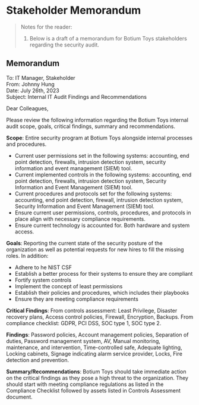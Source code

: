 # Stakeholder Memorandum  
> Notes for the reader:
> 1. Below is a draft of a memorandum for Botium Toys stakeholders regarding the security audit.  


## Memorandum  

To: IT Manager, Stakeholder  
From: Johnny Hung  
Date: July 26th, 2023  
Subject: Internal IT Audit Findings and Recommendations  

Dear Colleagues,  

Please review the following information regarding the Botium Toys internal audit scope, goals, critical findings, summary and recommendations.  

**Scope**: Entire security program at Botium Toys alongside internal processes and procedures.

 - Current user permissions set in the following systems: accounting, end point detection, firewalls, intrusion detection system, security information and event management (SIEM) tool.
 - Current implemented controls in the following systems: accounting, end point detection, firewalls, intrusion detection system, Security Information and Event Management (SIEM) tool.
 - Current procedures and protocols set for the following systems: accounting, end point detection, firewall, intrusion detection system, Security Information and Event Management (SIEM) tool.
 - Ensure current user permissions, controls, procedures, and protocols in place align with necessary compliance requirements.
 - Ensure current technology is accounted for. Both hardware and system access.

**Goals**: Reporting the current state of the security posture of the organization as well as potential requests for new hires to fill the missing roles. In addition:  

 - Adhere to he NIST CSF
 - Establish a better process for their systems to ensure they are compliant
 - Fortify system controls
 - Implement the concept of least permissions 
 - Establish their policies and procedures, which includes their playbooks
 - Ensure they are meeting compliance requirements
  
**Critical Findings**: From controls assessment: Least Privilege, Disaster recovery plans, Access control policies, Firewall, Encryption, Backups. From compliance checklist: GDPR, PCI DSS, SOC type 1, SOC type 2.  

**Findings**: Password policies, Account management policies, Separation of duties, Password management system, AV, Manual monitoring, maintenance, and intervention, Time-controlled safe, Adequate lighting, Locking cabinets, Signage indicating alarm service provider, Locks, Fire detection and prevention.   

**Summary/Recommendations**: Botium Toys should take immediate action on the critical findings as they pose a high threat to the organization. They should start with meeting compliance regulations as listed in the Compliance Checklist followed by assets listed in Controls Assessment document. 





